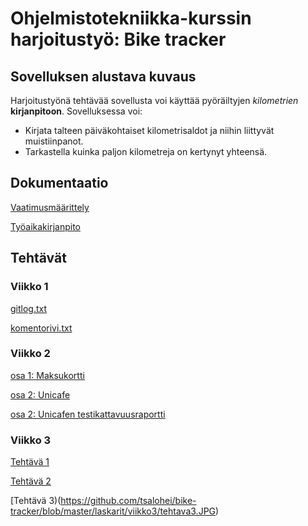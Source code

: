 # Ohjelmistotekniikka-kurssin harjoitustyö: Bike tracker

## Sovelluksen alustava kuvaus

Harjoitustyönä tehtävää sovellusta voi käyttää pyöräiltyjen _kilometrien_ __kirjanpitoon__. Sovelluksessa voi:

* Kirjata talteen päiväkohtaiset kilometrisaldot ja niihin liittyvät muistiinpanot.
* Tarkastella kuinka paljon kilometreja on kertynyt yhteensä.

## Dokumentaatio

[Vaatimusmäärittely](https://github.com/tsalohei/bike-tracker/blob/master/dokumentaatio/vaatimusmaarittely.md)

[Työaikakirjanpito](https://github.com/tsalohei/bike-tracker/blob/master/dokumentaatio/tuntikirjanpito.md)

## Tehtävät

### Viikko 1

[gitlog.txt](https://github.com/tsalohei/bike-tracker/blob/master/laskarit/viikko1/gitlog.txt)

[komentorivi.txt](https://github.com/tsalohei/bike-tracker/blob/master/laskarit/viikko1/komentorivi.txt)

### Viikko 2

[osa 1: Maksukortti](https://github.com/tsalohei/bike-tracker/tree/master/laskarit/viikko2/Maksukortti)

[osa 2: Unicafe](https://github.com/tsalohei/bike-tracker/tree/master/laskarit/viikko2/Unicafe)

[osa 2: Unicafen testikattavuusraportti](https://github.com/tsalohei/bike-tracker/blob/master/laskarit/viikko2/testikattavuusraportti.png)

### Viikko 3

[Tehtävä 1](https://github.com/tsalohei/bike-tracker/blob/master/laskarit/viikko3/tehtava1.JPG)

[Tehtävä 2](https://github.com/tsalohei/bike-tracker/blob/master/laskarit/viikko3/tehtava2.JPG)

[Tehtävä 3)(https://github.com/tsalohei/bike-tracker/blob/master/laskarit/viikko3/tehtava3.JPG)
